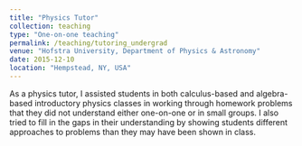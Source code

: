 ```yaml
---
title: "Physics Tutor"
collection: teaching
type: "One-on-one teaching"
permalink: /teaching/tutoring_undergrad
venue: "Hofstra University, Department of Physics & Astronomy"
date: 2015-12-10
location: "Hempstead, NY, USA"
---
```


As a physics tutor, I assisted students in both calculus-based and algebra-based introductory physics classes in working through homework problems that they did not understand either one-on-one or in small groups. I also tried to fill in the gaps in their understanding by showing students different approaches to problems than they may have been shown in class.
